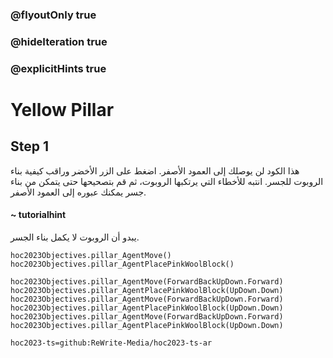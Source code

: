 ### @flyoutOnly true
### @hideIteration true
### @explicitHints true

# Yellow Pillar

## Step 1
هذا الكود  لن يوصلك إلى العمود الأصفر. اضغط على الزر الأخضر وراقب كيفية بناء الروبوت للجسر. انتبه للأخطاء التي يرتكبها الروبوت، ثم قم بتصحيحها حتى يتمكن من بناء جسر يمكنك عبوره إلى العمود الأصفر.

#### ~ tutorialhint  
يبدو أن الروبوت لا يكمل بناء الجسر.

```ghost
hoc2023Objectives.pillar_AgentMove()
hoc2023Objectives.pillar_AgentPlacePinkWoolBlock()
```
```template
hoc2023Objectives.pillar_AgentMove(ForwardBackUpDown.Forward)
hoc2023Objectives.pillar_AgentPlacePinkWoolBlock(UpDown.Down)
hoc2023Objectives.pillar_AgentMove(ForwardBackUpDown.Forward)
hoc2023Objectives.pillar_AgentPlacePinkWoolBlock(UpDown.Down)
hoc2023Objectives.pillar_AgentMove(ForwardBackUpDown.Forward)
hoc2023Objectives.pillar_AgentPlacePinkWoolBlock(UpDown.Down)

```

```package
hoc2023-ts=github:ReWrite-Media/hoc2023-ts-ar
```